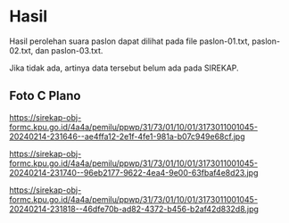 # Hasil

Hasil perolehan suara paslon dapat dilihat pada file paslon-01.txt, paslon-02.txt, dan paslon-03.txt.

Jika tidak ada, artinya data tersebut belum ada pada SIREKAP.

## Foto C Plano

https://sirekap-obj-formc.kpu.go.id/4a4a/pemilu/ppwp/31/73/01/10/01/3173011001045-20240214-231646--ae4ffa12-2e1f-4fe1-981a-b07c949e68cf.jpg

https://sirekap-obj-formc.kpu.go.id/4a4a/pemilu/ppwp/31/73/01/10/01/3173011001045-20240214-231740--96eb2177-9622-4ea4-9e00-63fbaf4e8d23.jpg

https://sirekap-obj-formc.kpu.go.id/4a4a/pemilu/ppwp/31/73/01/10/01/3173011001045-20240214-231818--46dfe70b-ad82-4372-b456-b2af42d832d8.jpg

